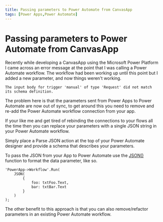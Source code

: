```yaml
---
title: Passing parameters to Power Automate from CanvasApp
tags: [Power Apps,Power Automate]
---
```


# Passing parameters to Power Automate from CanvasApp

Recently while developing a CanvasApp using the Microsoft Power Platform I came across an error message at the point that I was calling a Power Automate workflow. The workflow had been working up until this point but I added a new parameter, and now things weren't working.

`
The input body for trigger 'manual' of type 'Request' did not match its schema definition.  
`

The problem here is that the parameters sent from Power Apps to Power Automate are now out of sync, to get around this you need to remove and re-add the Power Automate workflow connection from your app.

If your like me and get tired of rebinding the connections to your flows all the time then you can replace your parameters with a single JSON string in your Power Automate workflow.

Simply place a Parse JSON action at the top of your Power Automate designer and provide a schema that describes your parameters.

To pass the JSON from your App to Power Automate use the  [JSON()](https://docs.microsoft.com/en-us/powerapps/maker/canvas-apps/functions/function-json>) function to format the data parameter, like so.

```vbnet
'PowerApp->Workflow'.Run(
    JSON(
        {
            foo: txtFoo.Text,
            bar: txtBar.Text
        }
    )
);
```

The other benefit to this approach is that you can also remove/refactor parameters in an existing Power Automate workflow.
